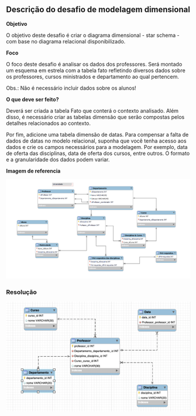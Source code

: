 ## Descrição do desafio de modelagem dimensional

**Objetivo**

O objetivo deste desafio é criar o diagrama dimensional - star schema - com base no diagrama relacional disponibilizado.

**Foco**

O foco deste desafio é analisar os dados dos professores. Será montado um esquema em estrela com a tabela fato refletindo diversos dados sobre os professores, cursos ministrados e departamento ao qual pertencem.

Obs.: Não é necessário incluir dados sobre os alunos!

**O que deve ser feito?**

Deverá ser criada a tabela Fato que conterá o contexto analisado. Além disso, é necessário criar as tabelas dimensão que serão compostas pelos detalhes relacionados ao contexto.

Por fim, adicione uma tabela dimensão de datas. Para compensar a falta de dados de datas no modelo relacional, suponha que você tenha acesso aos dados e crie os campos necessários para a modelagem. Por exemplo, data de oferta das disciplinas, data de oferta dos cursos, entre outros. O formato e a granularidade dos dados podem variar.

**Imagem de referencia**

![ImagemReferencia](./ImagemReferencia.png)

### Resolução

![StarSchemaResolvido](./StarSchema.png)
